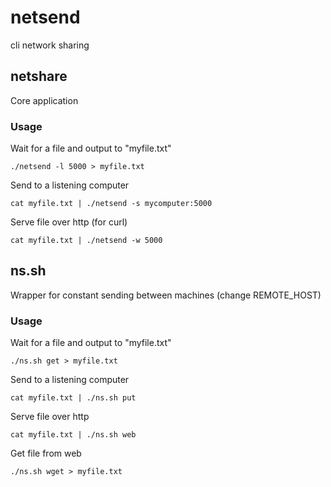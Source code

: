 # netsend
cli network sharing

## netshare
Core application
### Usage

Wait for a file and output to "myfile.txt"
```
./netsend -l 5000 > myfile.txt
```

Send to a listening computer
```
cat myfile.txt | ./netsend -s mycomputer:5000
```

Serve file over http (for curl)
```
cat myfile.txt | ./netsend -w 5000
```

## ns.sh
Wrapper for constant sending between machines (change REMOTE_HOST)

### Usage
Wait for a file and output to "myfile.txt"
```
./ns.sh get > myfile.txt
```

Send to a listening computer
```
cat myfile.txt | ./ns.sh put
```

Serve file over http
```
cat myfile.txt | ./ns.sh web
```
Get file from web
```
./ns.sh wget > myfile.txt
```

